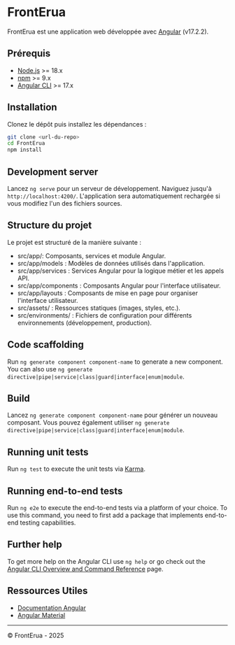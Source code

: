 # FrontErua

FrontErua est une application web développée avec [Angular](https://angular.io/) (v17.2.2).

## Prérequis

- [Node.js](https://nodejs.org/) >= 18.x
- [npm](https://www.npmjs.com/) >= 9.x
- [Angular CLI](https://angular.io/cli) >= 17.x

## Installation

Clonez le dépôt puis installez les dépendances :

```bash
git clone <url-du-repo>
cd FrontErua
npm install

```
## Development server

Lancez `ng serve` pour un serveur de développement. Naviguez jusqu'à `http://localhost:4200/`. L'application sera
automatiquement rechargée si vous modifiez l'un des fichiers sources.

## Structure du projet

Le projet est structuré de la manière suivante :

- src/app/: Composants, services et module Angular.
- src/app/models : Modèles de données utilisés dans l'application.
- src/app/services : Services Angular pour la logique métier et les appels API.
- src/app/components : Composants Angular pour l'interface utilisateur.
- src/app/layouts : Composants de mise en page pour organiser l'interface utilisateur.
- src/assets/ : Ressources statiques (images, styles, etc.).
- src/environments/ : Fichiers de configuration pour différents environnements (développement, production).

## Code scaffolding

Run `ng generate component component-name` to generate a new component. You can also use `ng generate directive|pipe|service|class|guard|interface|enum|module`.

## Build

Lancez `ng generate component component-name` pour générer un nouveau composant. Vous pouvez également utiliser
`ng generate directive|pipe|service|class|guard|interface|enum|module`.

## Running unit tests

Run `ng test` to execute the unit tests via [Karma](https://karma-runner.github.io).

## Running end-to-end tests

Run `ng e2e` to execute the end-to-end tests via a platform of your choice. To use this command, you need to first add a package that implements end-to-end testing capabilities.

## Further help

To get more help on the Angular CLI use `ng help` or go check out the [Angular CLI Overview and Command Reference](https://angular.io/cli) page.

## Ressources Utiles

- [Documentation Angular](https://angular.io/docs)
- [Angular Material](https://material.angular.io/)

<hr> © FrontErua - 2025

